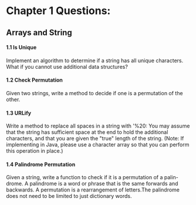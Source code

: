 # Chapter 1 Questions:
## Arrays and String

#### 1.1 Is Unique
Implement an algorithm to determine if a string has all unique characters. What if you cannot use additional data structures?

#### 1.2 Check Permutation
Given two strings, write a method to decide if one is a permutation of the other.

#### 1.3 URLify
Write a method to replace all spaces in a string with '%20: You may assume that the string has sufficient space at the end to hold the additional characters, and that you are given the "true" length of the string. (Note: If implementing in Java, please use a character array so that you can perform this operation in place.)

#### 1.4 Palindrome Permutation
Given a string, write a function to check if it is a permutation of a palin- drome. A palindrome is a word or phrase that is the same forwards and backwards. A permutation is a rearrangement of letters.The palindrome does not need to be limited to just dictionary words.
